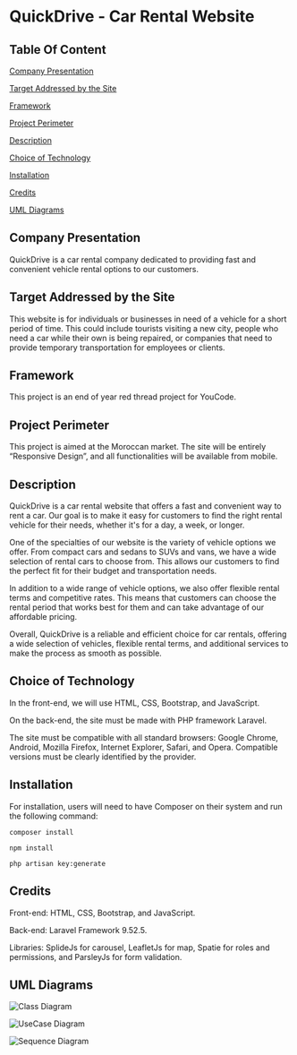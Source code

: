 # QuickDrive - Car Rental Website

## Table Of Content

[Company Presentation](#Company-Presentation)

[Target Addressed by the Site](#Target-Addressed-by-the-Site)

[Framework](#Framework)

[Project Perimeter](#Project-Perimeter)

[Description](#Description)

[Choice of Technology](#Choice-of-Technology)

[Installation](#Installation)

[Credits](#Credits)

[UML Diagrams](#UML-Diagrams)

## Company Presentation
QuickDrive is a car rental company dedicated to providing fast and convenient vehicle rental options to our customers.

## Target Addressed by the Site
This website is for individuals or businesses in need of a vehicle for a short period of time. This could include tourists visiting a new city, people who need a car while their own is being repaired, or companies that need to provide temporary transportation for employees or clients.

## Framework
This project is an end of year red thread project for YouCode.

## Project Perimeter
This project is aimed at the Moroccan market. The site will be entirely “Responsive Design”, and all functionalities will be available from mobile.

## Description
QuickDrive is a car rental website that offers a fast and convenient way to rent a car. Our goal is to make it easy for customers to find the right rental vehicle for their needs, whether it's for a day, a week, or longer.

One of the specialties of our website is the variety of vehicle options we offer. From compact cars and sedans to SUVs and vans, we have a wide selection of rental cars to choose from. This allows our customers to find the perfect fit for their budget and transportation needs.

In addition to a wide range of vehicle options, we also offer flexible rental terms and competitive rates. This means that customers can choose the rental period that works best for them and can take advantage of our affordable pricing.

Overall, QuickDrive is a reliable and efficient choice for car rentals, offering a wide selection of vehicles, flexible rental terms, and additional services to make the process as smooth as possible.

## Choice of Technology
In the front-end, we will use HTML, CSS, Bootstrap, and JavaScript.

On the back-end, the site must be made with PHP framework Laravel.

The site must be compatible with all standard browsers: Google Chrome, Android, Mozilla Firefox, Internet Explorer, Safari, and Opera. Compatible versions must be clearly identified by the provider.

## Installation
For installation, users will need to have Composer on their system and run the following command:

`composer install`

`npm install`

`php artisan key:generate`

## Credits
Front-end: HTML, CSS, Bootstrap, and JavaScript.

Back-end: Laravel Framework 9.52.5.

Libraries: SplideJs for carousel, LeafletJs for map, Spatie for roles and permissions, and ParsleyJs for form validation.

## UML Diagrams 

![Class Diagram](https://media.discordapp.net/attachments/1018230183834165309/1097458396359295037/Class_Diagram.png?width=1121&height=670)

![UseCase Diagram](https://cdn.discordapp.com/attachments/1018230183834165309/1097458881657061426/Diagrame_de_cas_d_utilisation.png)

![Sequence Diagram](https://cdn.discordapp.com/attachments/1018230183834165309/1097458843526631474/wp4371956-loading-wallpapers.jpg)


